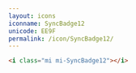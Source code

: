 ```yaml
---
layout: icons
iconname: SyncBadge12
unicode: EE9F
permalink: /icon/SyncBadge12/
---
```


``` html
<i class="mi mi-SyncBadge12"></i>
```
